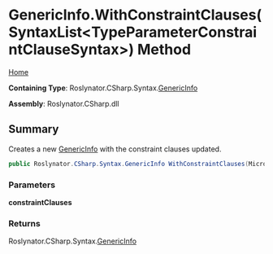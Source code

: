 # GenericInfo\.WithConstraintClauses\(SyntaxList\<TypeParameterConstraintClauseSyntax>\) Method

[Home](../../../../../README.md)

**Containing Type**: Roslynator\.CSharp\.Syntax\.[GenericInfo](../README.md)

**Assembly**: Roslynator\.CSharp\.dll

## Summary

Creates a new [GenericInfo](../README.md) with the constraint clauses updated\.

```csharp
public Roslynator.CSharp.Syntax.GenericInfo WithConstraintClauses(Microsoft.CodeAnalysis.SyntaxList<Microsoft.CodeAnalysis.CSharp.Syntax.TypeParameterConstraintClauseSyntax> constraintClauses)
```

### Parameters

**constraintClauses**

### Returns

Roslynator\.CSharp\.Syntax\.[GenericInfo](../README.md)

